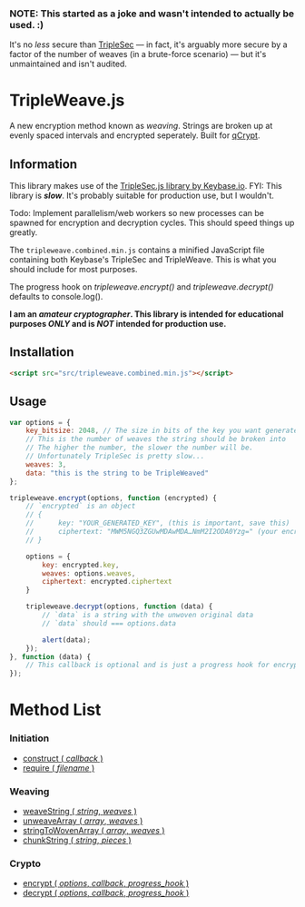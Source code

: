### NOTE: This started as a joke and wasn't intended to actually be used. :)

It's no _less_ secure than [TripleSec](https://keybase.io/triplesec/) — in fact, it's arguably more secure by a factor of the number of weaves (in a brute-force scenario) — but it's unmaintained and isn't audited.

# TripleWeave.js
A new encryption method known as _weaving_. Strings are broken up at evenly spaced intervals and encrypted seperately. Built for [qCrypt](https://getqcrypt.com/).

## Information
This library makes use of the [TripleSec.js library by Keybase.io](https://keybase.io/triplesec/).
FYI: This library is **_slow_**. It's probably suitable for production use, but I wouldn't.

Todo: Implement parallelism/web workers so new processes can be spawned for encryption and decryption cycles. This should speed things up greatly.

The ```tripleweave.combined.min.js``` contains a minified JavaScript file containing both Keybase's TripleSec and TripleWeave. This is what you should include for most purposes.

The progress hook on _tripleweave.encrypt()_ and _tripleweave.decrypt()_ defaults to console.log().

**I am an _amateur cryptographer_. This library is intended for educational purposes _ONLY_ and is _NOT_ intended for production use.**

## Installation
```html
<script src="src/tripleweave.combined.min.js"></script>
```

## Usage
```javascript
var options = {
	key_bitsize: 2048, // The size in bits of the key you want generated
	// This is the number of weaves the string should be broken into
	// The higher the number, the slower the number will be.
	// Unfortunately TripleSec is pretty slow...
	weaves: 3,
	data: "this is the string to be TripleWeaved"
};

tripleweave.encrypt(options, function (encrypted) {
	// `encrypted` is an object
	// {
	//		key: "YOUR_GENERATED_KEY", (this is important, save this)	
	// 		ciphertext: "MWM5NGQ3ZGUwMDAwMDA…NmM2I2ODA0Yzg=" (your encrypted TripleWeave cipher)
	// }

	options = {
		key: encrypted.key,
		weaves: options.weaves,
		ciphertext: encrypted.ciphertext
	}

	tripleweave.decrypt(options, function (data) {
		// `data` is a string with the unwoven original data
		// `data` should === options.data

		alert(data);
	});
}, function (data) {
	// This callback is optional and is just a progress hook for encryption/decryption cycles
});
```

Method List
===========
### Initiation
- [construct ( *callback* )]()
- [require ( *filename* )]()

### Weaving
- [weaveString ( *string*, *weaves* )]()
- [unweaveArray ( *array*, *weaves* )]()
- [stringToWovenArray ( *array*, *weaves* )]()
- [chunkString ( *string*, *pieces* )]()

### Crypto
- [encrypt ( *options*, *callback*, *progress_hook* )]()
- [decrypt ( *options*, *callback*, *progress_hook* )]()
